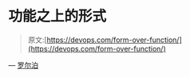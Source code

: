 # 功能之上的形式

> 原文:[https://devops.com/form-over-function/](https://devops.com/form-over-function/)

— [罗尔泊](https://devops.com/author/breselman/)
